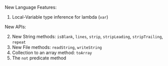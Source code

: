 New Language Features:

1. Local-Variable type inference for lambda (`var`)

New APIs:

2. New String methods: `isBlank`, `lines`, `strip`, `stripLeading`, `stripTrailing`, `repeat`
3. New File methods: `readString`, `writeString`
4. Collection to an array method: `toArray`
5. The `not` predicate method